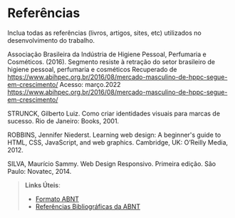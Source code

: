 # Referências

Inclua todas as referências (livros, artigos, sites, etc) utilizados no desenvolvimento do trabalho.

Associação Brasileira da Indústria de Higiene Pessoal, Perfumaria e Cosméticos. (2016). Segmento resiste à retração do setor brasileiro de higiene pessoal, perfumaria e cosméticos Recuperado de https://www.abihpec.org.br/2016/08/mercado-masculino-de-hppc-segue-em-crescimento/ Acesso: março.2022 https://www.abihpec.org.br/2016/08/mercado-masculino-de-hppc-segue-em-crescimento/

STRUNCK, Gilberto Luiz. Como criar identidades visuais para marcas de sucesso. Rio de Janeiro: Books, 2001.

ROBBINS, Jennifer Niederst. Learning web design: A beginner's guide to HTML, CSS, JavaScript,       and web graphics. Cambridge, UK: O’Reilly Media, 2012. 

SILVA, Maurício Sammy. Web Design Responsivo. Primeira edição. São Paulo: Novatec, 2014.



> **Links Úteis**:
> - [Formato ABNT](https://www.normastecnicas.com/abnt/trabalhos-academicos/referencias/)
> - [Referências Bibliográficas da ABNT](https://comunidade.rockcontent.com/referencia-bibliografica-abnt/)
